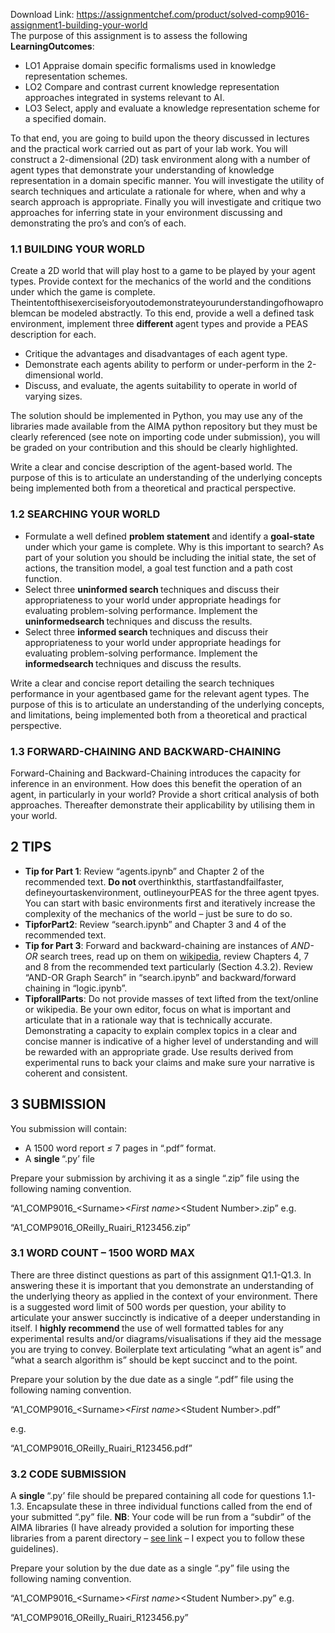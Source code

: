 Download Link: https://assignmentchef.com/product/solved-comp9016-assignment1-building-your-world
<br>
The purpose of this assignment is to assess the following <strong>LearningOutcomes</strong>:

<ul>

 <li>LO1 Appraise domain specific formalisms used in knowledge representation schemes.</li>

 <li>LO2 Compare and contrast current knowledge representation approaches integrated in systems relevant to AI.</li>

 <li>LO3 Select, apply and evaluate a knowledge representation scheme for a specified domain.</li>

</ul>

To that end, you are going to build upon the theory discussed in lectures and the practical work carried out as part of your lab work. You will construct a 2-dimensional (2D) task environment along with a number of agent types that demonstrate your understanding of knowledge representation in a domain specific manner. You will investigate the utility of search techniques and articulate a rationale for where, when and why a search approach is appropriate. Finally you will investigate and critique two approaches for inferring state in your environment discussing and demonstrating the pro’s and con’s of each.

<h3>1.1 BUILDING YOUR WORLD</h3>

Create a 2D world that will play host to a game to be played by your agent types. Provide context for the mechanics of the world and the conditions under which the game is complete. Theintentofthisexerciseisforyoutodemonstrateyourunderstandingofhowaproblemcan be modeled abstractly. To this end, provide a well a defined task environment, implement three <strong>different </strong>agent types and provide a PEAS description for each.

<ul>

 <li>Critique the advantages and disadvantages of each agent type.</li>

 <li>Demonstrate each agents ability to perform or under-perform in the 2-dimensional world.</li>

 <li>Discuss, and evaluate, the agents suitability to operate in world of varying sizes.</li>

</ul>

The solution should be implemented in Python, you may use any of the libraries made available from the AIMA python repository but they must be clearly referenced (see note on importing code under submission), you will be graded on your contribution and this should be clearly highlighted.

Write a clear and concise description of the agent-based world. The purpose of this is to articulate an understanding of the underlying concepts being implemented both from a theoretical and practical perspective.

<h3>1.2 SEARCHING YOUR WORLD</h3>

<ul>

 <li>Formulate a well defined <strong>problem statement </strong>and identify a <strong>goal-state </strong>under which your game is complete. Why is this important to search? As part of your solution you should be including the initial state, the set of actions, the transition model, a goal test function and a path cost function.</li>

 <li>Select three <strong>uninformed search </strong>techniques and discuss their appropriateness to your world under appropriate headings for evaluating problem-solving performance. Implement the <strong>uninformedsearch </strong>techniques and discuss the results.</li>

 <li>Select three <strong>informed search </strong>techniques and discuss their appropriateness to your world under appropriate headings for evaluating problem-solving performance. Implement the <strong>informedsearch </strong>techniques and discuss the results.</li>

</ul>

Write a clear and concise report detailing the search techniques performance in your agentbased game for the relevant agent types. The purpose of this is to articulate an understanding of the underlying concepts, and limitations, being implemented both from a theoretical and practical perspective.

<h3>1.3 FORWARD-CHAINING AND BACKWARD-CHAINING</h3>

Forward-Chaining and Backward-Chaining introduces the capacity for inference in an environment. How does this benefit the operation of an agent, in particularly in your world? Provide a short critical analysis of both approaches. Thereafter demonstrate their applicability by utilising them in your world.

<h2>2 TIPS</h2>

<ul>

 <li><strong>Tip for Part 1</strong>: Review “agents.ipynb” and Chapter 2 of the recommended text. <strong>Do not </strong>overthinkthis, startfastandfailfaster, defineyourtaskenvironment, outlineyourPEAS for the three agent tpyes. You can start with basic environments first and iteratively increase the complexity of the mechanics of the world – just be sure to do so.</li>

 <li><strong>TipforPart2</strong>: Review “search.ipynb” and Chapter 3 and 4 of the recommended text.</li>

 <li><strong>Tip for Part 3</strong>: Forward and backward-chaining are instances of <em>AND-OR </em>search trees, read up on them on <a href="https://en.wikipedia.org/wiki/And%E2%80%93or_tree">wikipedia</a><a href="https://en.wikipedia.org/wiki/And%E2%80%93or_tree">,</a> review Chapters 4, 7 and 8 from the recommended text particularly (Section 4.3.2). Review “AND-OR Graph Search” in “search.ipynb” and backward/forward chaining in “logic.ipynb”.</li>

 <li><strong>TipforallParts</strong>: Do not provide masses of text lifted from the text/online or wikipedia. Be your own editor, focus on what is important and articulate that in a rationale way that is technically accurate. Demonstrating a capacity to explain complex topics in a clear and concise manner is indicative of a higher level of understanding and will be rewarded with an appropriate grade. Use results derived from experimental runs to back your claims and make sure your narrative is coherent and consistent.</li>

</ul>

<h2>3 SUBMISSION</h2>

You submission will contain:

<ul>

 <li>A 1500 word report <em>≤ </em>7 pages in “.pdf” format.</li>

 <li>A <strong>single </strong>“.py’ file</li>

</ul>

Prepare your submission by archiving it as a single “.zip” file using the following naming convention.

“A1_COMP9016_&lt;Surname&gt;_&lt;First name&gt;_&lt;Student Number&gt;.zip” e.g.

“A1_COMP9016_OReilly_Ruairi_R123456.zip”

<h3>3.1 WORD COUNT – 1500 WORD MAX</h3>

There are three distinct questions as part of this assignment Q1.1-Q1.3. In answering these it is important that you demonstrate an understanding of the underlying theory as applied in the context of your environment. There is a suggested word limit of 500 words per question, your ability to articulate your answer succinctly is indicative of a deeper understanding in itself. I <strong>highly recommend </strong>the use of well formatted tables for any experimental results and/or diagrams/visualisations if they aid the message you are trying to convey. Boilerplate text articulating “what an agent is” and “what a search algorithm is” should be kept succinct and to the point.

Prepare your solution by the due date as a single “.pdf” file using the following naming convention.

“A1_COMP9016_&lt;Surname&gt;_&lt;First name&gt;_&lt;Student Number&gt;.pdf”

e.g.

“A1_COMP9016_OReilly_Ruairi_R123456.pdf”

<h3>3.2 CODE SUBMISSION</h3>

A <strong>single </strong>“.py’ file should be prepared containing all code for questions 1.1-1.3. Encapsulate these in three individual functions called from the end of your submitted “.py” file. <strong>NB</strong>: Your code will be run from a “subdir” of the AIMA libraries (I have already provided a solution for importing these libraries from a parent directory – <a href="https://cit.instructure.com/courses/38151/files/707548?module_item_id=232253">see link</a> – I expect you to follow these guidelines).

Prepare your solution by the due date as a single “.py” file using the following naming convention.

“A1_COMP9016_&lt;Surname&gt;_&lt;First name&gt;_&lt;Student Number&gt;.py” e.g.

“A1_COMP9016_OReilly_Ruairi_R123456.py”